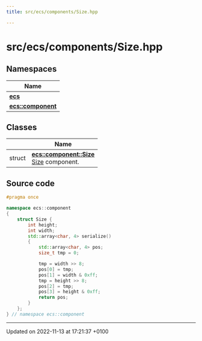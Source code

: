 ```yaml
---
title: src/ecs/components/Size.hpp

---
```


# src/ecs/components/Size.hpp



## Namespaces

| Name           |
| -------------- |
| **[ecs](Namespaces/namespaceecs.md)**  |
| **[ecs::component](Namespaces/namespaceecs_1_1component.md)**  |

## Classes

|                | Name           |
| -------------- | -------------- |
| struct | **[ecs::component::Size](Classes/structecs_1_1component_1_1_size.md)** <br>[Size]() component.  |




## Source code

```cpp
#pragma once

namespace ecs::component
{
    struct Size {
        int height;
        int width;
        std::array<char, 4> serialize()
        {
            std::array<char, 4> pos;
            size_t tmp = 0;

            tmp = width >> 8;
            pos[0] = tmp;
            pos[1] = width & 0xff;
            tmp = height >> 8;
            pos[2] = tmp;
            pos[3] = height & 0xff;
            return pos;
        }
    };
} // namespace ecs::component
```


-------------------------------

Updated on 2022-11-13 at 17:21:37 +0100
